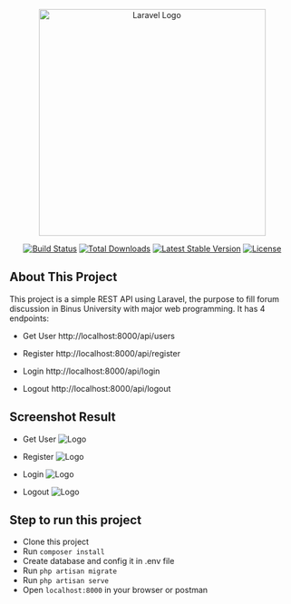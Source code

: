 <p align="center"><a href="https://laravel.com" target="_blank"><img src="https://raw.githubusercontent.com/laravel/art/master/logo-lockup/5%20SVG/2%20CMYK/1%20Full%20Color/laravel-logolockup-cmyk-red.svg" width="400" alt="Laravel Logo"></a></p>

<p align="center">
<a href="https://github.com/laravel/framework/actions"><img src="https://github.com/laravel/framework/workflows/tests/badge.svg" alt="Build Status"></a>
<a href="https://packagist.org/packages/laravel/framework"><img src="https://img.shields.io/packagist/dt/laravel/framework" alt="Total Downloads"></a>
<a href="https://packagist.org/packages/laravel/framework"><img src="https://img.shields.io/packagist/v/laravel/framework" alt="Latest Stable Version"></a>
<a href="https://packagist.org/packages/laravel/framework"><img src="https://img.shields.io/packagist/l/laravel/framework" alt="License"></a>
</p>

## About This Project

This project is a simple REST API using Laravel, the purpose to fill forum discussion in Binus University with major web programming. It has 4 endpoints:

-   Get User
    http://localhost:8000/api/users

-   Register
    http://localhost:8000/api/register

-   Login
    http://localhost:8000/api/login
-   Logout
    http://localhost:8000/api/logout

## Screenshot Result

-   Get User
    ![Logo](https://i.ibb.co/LdnxTZt/get-users.png)

-   Register
    ![Logo](https://i.ibb.co/k4PmydY/register-user.png)

-   Login
    ![Logo](https://i.ibb.co/xm6dHnc/login-user.png)

-   Logout
    ![Logo](https://i.ibb.co/qjFY62v/logout.png)

## Step to run this project

-   Clone this project
-   Run `composer install`
-   Create database and config it in .env file
-   Run `php artisan migrate`
-   Run `php artisan serve`
-   Open `localhost:8000` in your browser or postman
